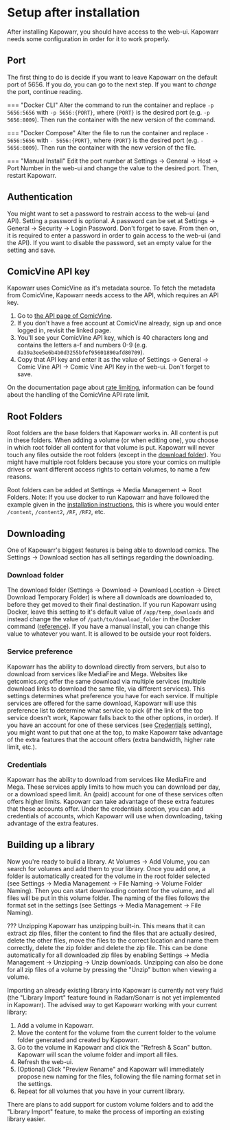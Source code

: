# Setup after installation

After installing Kapowarr, you should have access to the web-ui. Kapowarr needs some configuration in order for it to work properly.

## Port
The first thing to do is decide if you want to leave Kapowarr on the default port of 5656. If you _do_, you can go to the next step. If you want to _change_ the port, continue reading.

=== "Docker CLI"
	Alter the command to run the container and replace `-p 5656:5656` with `-p 5656:{PORT}`, where `{PORT}` is the desired port (e.g. `-p 5656:8009`). Then run the container with the new version of the command.

=== "Docker Compose"
	Alter the file to run the container and replace `- 5656:5656` with `- 5656:{PORT}`, where `{PORT}` is the desired port (e.g. `- 5656:8009`). Then run the container with the new version of the file.

=== "Manual Install"
	Edit the port number at Settings -> General -> Host -> Port Number in the web-ui and change the value to the desired port. Then, restart Kapowarr.

## Authentication
You might want to set a password to restrain access to the web-ui (and API). Setting a password is optional. A password can be set at Settings -> General -> Security -> Login Password. Don't forget to save. From then on, it is required to enter a password in order to gain access to the web-ui (and the API). If you want to disable the password, set an empty value for the setting and save.

## ComicVine API key
Kapowarr uses ComicVine as it's metadata source. To fetch the metadata from ComicVine, Kapowarr needs access to the API, which requires an API key.

1. Go to [the API page of ComicVine](https://comicvine.gamespot.com/api/).
2. If you don't have a free account at ComicVine already, sign up and once logged in, revisit the linked page.
3. You'll see your ComicVine API key, which is 40 characters long and contains the letters a-f and numbers 0-9 (e.g. `da39a3ee5e6b4b0d3255bfef95601890afd80709`).
4. Copy that API key and enter it as the value of Settings -> General -> Comic Vine API -> Comic Vine API Key in the web-ui. Don't forget to save.

On the documentation page about [rate limiting](./rate_limiting.md), information can be found about the handling of the ComicVine API rate limit.

## Root Folders
Root folders are the base folders that Kapowarr works in. All content is put in these folders. When adding a volume (or when editing one), you choose in which root folder all content for that volume is put. Kapowarr will never touch any files outside the root folders (except in the [download folder](#download-folder)). You might have multiple root folders because you store your comics on multiple drives or want different access rights to certain volumes, to name a few reasons.

Root folders can be added at Settings -> Media Management -> Root Folders. Note: If you use docker to run Kapowarr and have followed the example given in the [installation instructions](./installation.md#docker), this is where you would enter `/content`, `/content2`, `/RF`, `/RF2`, etc.

## Downloading
One of Kapowarr's biggest features is being able to download comics. The Settings -> Download section has all settings regarding the downloading.

### Download folder
The download folder (Settings -> Download -> Download Location -> Direct Download Temporary Folder) is where all downloads are downloaded to, before they get moved to their final destination. If you run Kapowarr using Docker, leave this setting to it's default value of `/app/temp_downloads` and instead change the value of `/path/to/download_folder` in the Docker command ([reference](./installation.md#docker)). If you have a manual install, you can change this value to whatever you want. It is allowed to be outside your root folders.

### Service preference
Kapowarr has the ability to download directly from servers, but also to download from services like MediaFire and Mega. Websites like getcomics.org offer the same download via multiple services (multiple download links to download the same file, via different services). This settings determines what preference you have for each service. If multiple services are offered for the same download, Kapowarr will use this preference list to determine what service to pick (if the link of the top service doesn't work, Kapowarr falls back to the other options, in order). If you have an account for one of these services (see [Credentials](#credentials) setting), you might want to put that one at the top, to make Kapowarr take advantage of the extra features that the account offers (extra bandwidth, higher rate limit, etc.).

### Credentials
Kapowarr has the ability to download from services like MediaFire and Mega. These services apply limits to how much you can download per day, or a download speed limit. An (paid) account for one of these services often offers higher limits. Kapowarr can take advantage of these extra features that these accounts offer. Under the credentials section, you can add credentials of accounts, which Kapowarr will use when downloading, taking advantage of the extra features. 

## Building up a library
Now you're ready to build a library. At Volumes -> Add Volume, you can search for volumes and add them to your library. Once you add one, a folder is automatically created for the volume in the root folder selected (see Settings -> Media Management -> File Naming -> Volume Folder Naming). Then you can start downloading content for the volume, and all files will be put in this volume folder. The naming of the files follows the format set in the settings (see Settings -> Media Management -> File Naming).

??? Unzipping
	Kapowarr has unzipping built-in. This means that it can extract zip files, filter the content to find the files that are actually desired, delete the other files, move the files to the correct location and name them correctly, delete the zip folder and delete the zip file. This can be done automatically for all downloaded zip files by enabling Settings -> Media Management -> Unzipping -> Unzip downloads. Unzipping can also be done for all zip files of a volume by pressing the "Unzip" button when viewing a volume.

Importing an already existing library into Kapowarr is currently not very fluid (the "Library Import" feature found in Radarr/Sonarr is not yet implemented in Kapowarr). The advised way to get Kapowarr working with your current library:

1. Add a volume in Kapowarr.
2. Move the content for the volume from the current folder to the volume folder generated and created by Kapowarr.
3. Go to the volume in Kapowarr and click the "Refresh & Scan" button. Kapowarr will scan the volume folder and import all files.
4. Refresh the web-ui.
5. (Optional) Click "Preview Rename" and Kapowarr will immediately propose new naming for the files, following the file naming format set in the settings.
6. Repeat for all volumes that you have in your current library.

There are plans to add support for custom volume folders and to add the "Library Import" feature, to make the process of importing an existing library easier.
